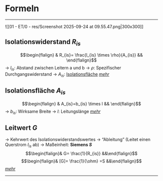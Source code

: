 # Formeln
___
![[01 - ET/0 - res/Screenshot 2025-09-24 at 09.55.47.png|300x300]]
## Isolationswiderstand $R_{is}$
$$\begin{flalign} & R_{is}= \frac{l_{is} \times \rho}{A_{is}} && \end{flalign}$$
→ $l_{is}$: Abstand zwischen Leitern a und b
→ $\rho$: Spezifischer Durchgangswiderstand
→ $A_{is}$: [Isolationsfläche](#Isolationsfläche%20$A_{is}$)
*[mehr](01%20-%20ET/0%20-%20res/AH%20Isolationswiderstand.jpg)*
## Isolationsfläche $A_{is}$
$$\begin{flalign} & A_{is}=b_{is} \times l && \end{flalign}$$
→ $b_{is}$: Wirksame Breite
→ $l$: Leitungslänge
*[mehr](01%20-%20ET/0%20-%20res/AH%20Isolationswiderstand.jpg)*
## Leitwert $G$
→ Kehrwert des Isolationswiderstandswertes
→ “Ableitung” (Leitet einen Querstrom $I_{is}$ ab)
→ Maßeinheit: **Siemens $S$**
$$\begin{flalign}& G= \frac{1}{R_{is}} &&\end{flalign}$$
$$\begin{flalign}& [G]= \frac{1}{\ohm} =S &&\end{flalign}$$
*[mehr](01%20-%20ET/0%20-%20res/AH%20Isolationswiderstand.jpg)*
___
